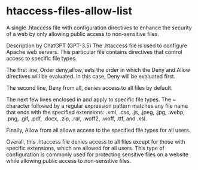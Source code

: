 # htaccess-files-allow-list
A single .htaccess file with configuration directives to enhance the security of a web by only allowing public access to non-sensitive files.

Description by ChatGPT (GPT-3.5)
The .htaccess file is used to configure Apache web servers. This particular file contains directives that control access to specific file types.

The first line, Order deny,allow, sets the order in which the Deny and Allow directives will be evaluated. In this case, Deny will be evaluated first.

The second line, Deny from all, denies access to all files by default.

The next few lines enclosed in <Files> and </Files> apply to specific file types. The ~ character followed by a regular expression pattern matches any file name that ends with the specified extensions: .xml, .css, .js, .jpeg, .jpg, .webp, .png, .gif, .pdf, .docx, .zip, .rar, .woff2, .woff, .ttf, and .xsl.

Finally, Allow from all allows access to the specified file types for all users.

Overall, this .htaccess file denies access to all files except for those with specific extensions, which are allowed for all users. This type of configuration is commonly used for protecting sensitive files on a website while allowing public access to non-sensitive files.
